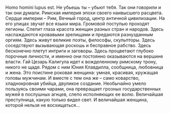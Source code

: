 <!--2016-11-26 21:20:14-->
Homo homini lupus est. Не убьешь ты – убьют тебя. Так они говорили и так они думали.
Римская империя эпохи своего наивысшего расцвета. Сердце империи – Рим, Вечный город, центр античной цивилизации. На его улицах звучат все языки мира. Громовой поступью проходят легионы. Слепит глаза красота женщин разных стран и народов. Здесь наслаждаются кровавыми зрелищами и предаются разнузданным оргиям. Здесь живут великие поэты, философы, скульпторы. Здесь соседствуют вызывающая роскошь и бесправное рабство. Здесь бесконечно плетут интриги и заговоры. Здесь процветают глубоко порочные личности, и именно они постоянно оказываются на вершине власти.
Гай Цезарь Калигула идет к вожделенному римскому трону, никого не щадя. Рядом с ним Юния Клавдилла, сообщница, любовница и жена. Это поистине роковая женщина: умная, красивая, кружащая головы мужчинам. И вместе с тем она же – само коварство, хладнокровная убийца, двуликое создание. Необычайно умело пользуясь своими чарами, она превращает грозных государственных мужей в послушных агнцев, слепо исполняющих ее волю.
Величайшая преступница, какую только видел свет. И величайшая женщина, которой нельзя не восхищаться…